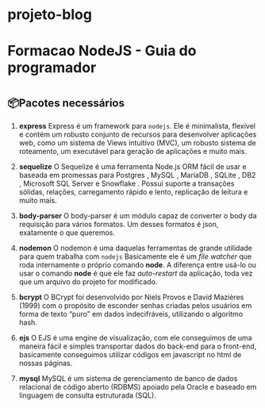 # projeto-blog
<h1>Formacao NodeJS - Guia do programador<h1>

## 📦Pacotes necessários

1. **express**
Express é um framework para `nodejs`. Ele é minimalista, flexível e contém um robusto conjunto de recursos para desenvolver aplicações web, como um sistema de Views intuitivo (MVC), um robusto sistema de roteamento, um executável para geração de aplicações e muito mais.

2. **sequelize**
O Sequelize é uma ferramenta Node.js ORM fácil de usar e baseada em promessas para Postgres , MySQL , MariaDB , SQLite , DB2 , Microsoft SQL Server e Snowflake . Possui suporte a transações sólidas, relações, carregamento rápido e lento, replicação de leitura e muito mais.

3. **body-parser**
O body-parser é um módulo capaz de converter o body da requisição para vários formatos. Um desses formatos é json, exatamente o que queremos.

4. **nodemon**
O nodemon é uma daquelas ferramentas de grande utilidade para quem trabalha com `nodejs`
Basicamente ele é um _file watcher_ que roda internamente o próprio comando **node**. A diferença entre usá-lo ou usar o comando **node** é que ele faz _auto-restart_ da aplicação, toda vez que um arquivo do projeto for modificado.

5. **bcrypt**
O BCrypt foi desenvolvido por Niels Provos e David Mazières (1999) com o propósito de esconder senhas criadas pelos usuários em forma de texto “puro” em dados indecifráveis, utilizando o algoritmo hash.

6. **ejs**
O EJS é uma engine de visualização, com ele conseguimos de uma maneira fácil e simples transportar dados do back-end para o front-end, basicamente conseguimos utilizar códigos em javascript no html de nossas páginas.

7. **mysql**
MySQL é um sistema de gerenciamento de banco de dados relacional de código aberto (RDBMS) apoiado pela Oracle e baseado em linguagem de consulta estruturada (SQL).

